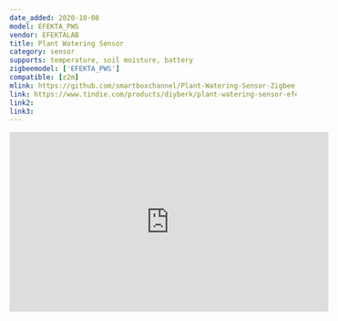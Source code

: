 ```yaml
---
date_added: 2020-10-08
model: EFEKTA_PWS
vendor: EFEKTALAB
title: Plant Watering Sensor
category: sensor
supports: temperature, soil moisture, battery
zigbeemodel: ['EFEKTA_PWS']
compatible: [z2m]
mlink: https://github.com/smartboxchannel/Plant-Watering-Sensor-Zigbee
link: https://www.tindie.com/products/diyberk/plant-watering-sensor-efekta/
link2: 
link3: 
---
```

<iframe width="560" height="315" src="https://www.youtube.com/embed/DzgeWvG4MEI" title="YouTube video player" frameborder="0" allow="accelerometer; autoplay; clipboard-write; encrypted-media; gyroscope; picture-in-picture" allowfullscreen></iframe>